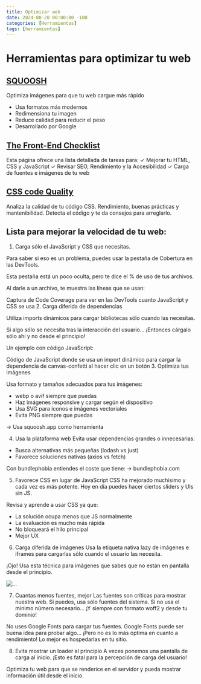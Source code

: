 ```yaml
---
title: Optimizar web
date: 2024-08-20 00:00:00 -100
categories: [Herramientas]
tags: [herramientas]
---
```


# Herramientas para optimizar tu web

## [SQUOOSH](https://squoosh.app/)

Optimiza imágenes para que tu web cargue más rápido

-   Usa formatos más modernos
-   Redimensiona tu imagen
-   Reduce calidad para reducir el peso
-   Desarrollado por Google

## [The Front-End Checklist](https://frontendchecklist.io/)

Esta página ofrece una lista detallada de tareas para:
✓ Mejorar tu HTML, CSS y JavaScript
✓ Revisar SEO, Rendimiento y la Accesibilidad
✓ Carga de fuentes e imágenes de tu web

## [CSS code Quality ](https://www.projectwallace.com/css-code-quality)

Analiza la calidad de tu código CSS.
Rendimiento, buenas prácticas y mantenibilidad.
Detecta el código y te da consejos para arreglarlo.

## Lista para mejorar la velocidad de tu web:

1. Carga sólo el JavaScript y CSS que necesitas.

Para saber si eso es un problema, puedes usar la pestaña de Cobertura en las DevTools.

Esta pestaña está un poco oculta, pero te dice el % de uso de tus archivos.

Al darle a un archivo, te muestra las líneas que se usan:

Captura de Code Coverage para ver en las DevTools cuanto JavaScript y CSS se usa 2. Carga diferida de dependencias

Utiliza imports dinámicos para cargar bibliotecas sólo cuando las necesitas.

Si algo sólo se necesita tras la interacción del usuario...
¡Entonces cárgalo sólo ahí y no desde el principio!

Un ejemplo con código JavaScript:

Código de JavaScript donde se usa un import dinámico para cargar la dependencia de canvas-confetti al hacer clic en un botón 3. Optimiza tus imágenes

Usa formato y tamaños adecuados para tus imágenes:

-   webp o avif siempre que puedas
-   Haz imágenes responsive y cargar según el dispositivo
-   Usa SVG para iconos e imágenes vectoriales
-   Evita PNG siempre que puedas

→ Usa squoosh․app como herramienta

4. Usa la plataforma web
   Evita usar dependencias grandes o innecesarias:

-   Busca alternativas más pequeñas (lodash vs just)
-   Favorece soluciones nativas (axios vs fetch)

Con bundlephobia entiendes el coste que tiene:
→ bundlephobia․com

5. Favorece CSS en lugar de JavaScript
   CSS ha mejorado muchísimo y cada vez es más potente.
   Hoy en día puedes hacer ciertos sliders y UIs sin JS.

Revisa y aprende a usar CSS ya que:

-   La solución ocupa menos que JS normalmente
-   La evaluación es mucho más rápida
-   No bloqueará el hilo principal
-   Mejor UX

6. Carga diferida de imágenes
   Usa la etiqueta nativa lazy de imágenes e iframes para cargarlas sólo cuando el usuario las necesita.

¡Ojo! Usa esta técnica para imágenes que sabes que no están en pantalla desde el principio.

<img loading="lazy" src="imagen.webp" alt="..." />

7. Cuantas menos fuentes, mejor
   Las fuentes son críticas para mostrar nuestra web.
   Si puedes, usa sólo fuentes del sistema.
   Si no usa el mínimo número necesario...
   ¡Y siempre con formato woff2 y desde tu dominio!

No uses Google Fonts para cargar tus fuentes.
Google Fonts puede ser buena idea para probar algo... ¡Pero no es lo más óptima en cuanto a rendimiento!
Lo mejor es hospedarlas en tu sitio.

8. Evita mostrar un loader al principio
   A veces ponemos una pantalla de carga al inicio.
   ¡Esto es fatal para la percepción de carga del usuario!

Optimiza tu web para que se renderice en el servidor y pueda mostrar información útil desde el inicio.
